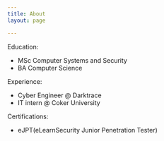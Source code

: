 ```yaml
---
title: About
layout: page

---
```


Education:

- MSc Computer Systems and Security
- BA Computer Science

Experience:

- Cyber Engineer @ Darktrace
- IT intern @ Coker University

Certifications:
- eJPT(eLearnSecurity Junior Penetration Tester)


<p align="center">
<script src="https://tryhackme.com/badge/6333"></script>
</p>



